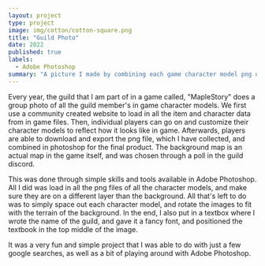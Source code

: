 ```yaml
---
layout: project
type: project
image: img/cotton/cotton-square.png
title: "Guild Photo"
date: 2022
published: true
labels:
  - Adobe Photoshop
summary: "A picture I made by combining each game character model png onto a background map of the game in photoshop."
---
```


Every year, the guild that I am part of in a game called, "MapleStory" does a group photo of all the guild member's in game character models. We first use a community created website to load in all the item and character data from in game files. Then, individual players can go on and customize their character models to reflect how it looks like in game. Afterwards, players are able to download and export the png file, which I have collected, and combined in photoshop for the final product. The background map is an actual map in the game itself, and was chosen through a poll in the guild discord. 

This was done through simple skills and tools available in Adobe Photoshop. All I did was load in all the png files of all the character models, and make sure they are on a different layer than the background. All that's left to do was to simply space out each character model, and rotate the images to fit with the terrain of the background. In the end, I also put in a textbox where I wrote the name of the guild, and gave it a fancy font, and positioned the textbook in the top middle of the image. 

It was a very fun and simple project that I was able to do with just a few google searches, as well as a bit of playing around with Adobe Photoshop. 
